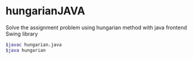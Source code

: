 # hungarianJAVA

Solve the assignment problem using hungarian method with java frontend Swing library

```sh
$javac hungarian.java
$java hungarian
```
